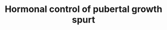 ---
annotations:
- type: Disease Ontology
  value: growth hormone secreting pituitary adenoma
- type: Pathway Ontology
  value: growth factor signaling pathway
- type: Pathway Ontology
  value: insulin-like growth factor signaling pathway
authors:
- DeSl
- Eweitz
- Finterly
description: This pathway shows the regulation and action of the GH-IGF-1 axis. Chondrogenesis
  in the growth plate is the biological process that drives height gain. The Growth
  hormone (GH) insulin-like growth factor 1 (IGF-1) axis is one of many regulatory
  systems that control chondrogenesis. Other hormones (estrogens, androgens), paracrine
  factors, extracellular matrix molecules and intracellular proteins regulate the
  activity of growth plate chondrocytes as well. Estrogen is critical for epiphyseal
  fusion in both young women, as well as men. This pathway describes how the growth
  plate lengthens until the epypheseal plate closure occurs. GH is released by the
  anterior pituitary gland due to the GRH. This activates IGF-1 in muscles and bones,
  and promotes lengthening of the growth plate. Also, GnRH in the hypothalamus stimulates
  LH and FSH in the anterior pituitary which stimulate gonads to produce sex hormones,
  such as estrogen.
last-edited: 2021-06-23
organisms:
- Homo sapiens
redirect_from:
- /index.php/Pathway:WP4194
- /instance/WP4194
schema-jsonld:
- '@context': https://schema.org/
  '@id': https://wikipathways.github.io/pathways/WP4194.html
  '@type': Dataset
  creator:
    '@type': Organization
    name: WikiPathways
  description: This pathway shows the regulation and action of the GH-IGF-1 axis.
    Chondrogenesis in the growth plate is the biological process that drives height
    gain. The Growth hormone (GH) insulin-like growth factor 1 (IGF-1) axis is one
    of many regulatory systems that control chondrogenesis. Other hormones (estrogens,
    androgens), paracrine factors, extracellular matrix molecules and intracellular
    proteins regulate the activity of growth plate chondrocytes as well. Estrogen
    is critical for epiphyseal fusion in both young women, as well as men. This pathway
    describes how the growth plate lengthens until the epypheseal plate closure occurs.
    GH is released by the anterior pituitary gland due to the GRH. This activates
    IGF-1 in muscles and bones, and promotes lengthening of the growth plate. Also,
    GnRH in the hypothalamus stimulates LH and FSH in the anterior pituitary which
    stimulate gonads to produce sex hormones, such as estrogen.
  keywords:
  - SRIF
  - Estrogens
  - GRH
  - GnRH
  - FSH
  - LH
  - IGF-1
  - GH
  license: CC0
  name: Hormonal control of pubertal growth spurt
seo: CreativeWork
title: Hormonal control of pubertal growth spurt
wpid: WP4194
---
